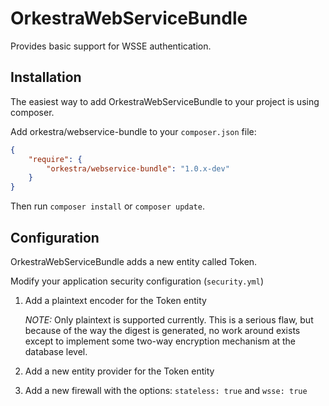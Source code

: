 OrkestraWebServiceBundle
========================

Provides basic support for WSSE authentication.

## Installation

The easiest way to add OrkestraWebServiceBundle to your project is using composer.

Add orkestra/webservice-bundle to your `composer.json` file:

``` json
{
    "require": {
        "orkestra/webservice-bundle": "1.0.x-dev"
    }
}
```

Then run `composer install` or `composer update`.


## Configuration

OrkestraWebServiceBundle adds a new entity called Token.

Modify your application security configuration (`security.yml`)

1. Add a plaintext encoder for the Token entity

    *NOTE:* Only plaintext is supported currently. This is a serious flaw, but because of the way the digest is
    generated, no work around exists except to implement some two-way encryption mechanism at the database
    level.

2. Add a new entity provider for the Token entity

3. Add a new firewall with the options: `stateless: true` and `wsse: true`
